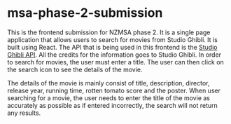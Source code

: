 # msa-phase-2-submission

This is the frontend submission for NZMSA phase 2. It is a single page application that allows users to search for movies from Studio Ghibli. It is built using React. The API that is being used in this frontend is the [Studio Ghibli API](https://ghibliapi.herokuapp.com/). All the credits for the information goes to Studio Ghibli. In order to search for movies, the user must enter a title. The user can then click on the search icon to see the details of the movie. 

The details of the movie is mainly consist of title, description, director, release year, running time, rotten tomato score and the poster. When user searching for a movie, the user needs to enter the title of the movie as accurately as possible as if entered incorrectly, the search will not return any results.